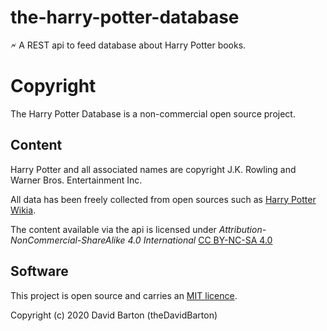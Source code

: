 # the-harry-potter-database
🗲 A REST api to feed database about Harry Potter books.

# Copyright

The Harry Potter Database is a non-commercial open source project.

## Content
Harry Potter and all associated names are copyright J.K. Rowling and Warner Bros. Entertainment Inc.

All data has been freely collected from open sources such as [Harry Potter Wikia](https://harrypotter.fandom.com/wiki/Main_Page).

The content available via the api is licensed under *Attribution-NonCommercial-ShareAlike 4.0 International* [CC BY-NC-SA 4.0](https://creativecommons.org/licenses/by-nc-sa/4.0/)

## Software
This project is open source and carries an [MIT licence](LICENSE).

Copyright (c) 2020 David Barton (theDavidBarton)
